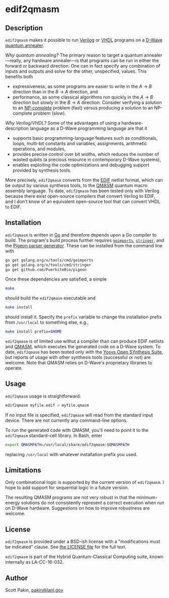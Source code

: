 edif2qmasm
==========

Description
-----------

`edif2qmasm` makes it possible to run [Verilog](https://en.wikipedia.org/wiki/Verilog) or [VHDL](https://en.wikipedia.org/wiki/VHDL) programs on a [D-Wave quantum annealer](http://www.dwavesys.com/).

*Why quantum annealing?*  The primary reason to target a quantum annealer—really, any hardware annealer—is that programs can be run in either the forward or backward direction.  One can in fact specify any combination of inputs and outputs and solve for the other, unspecified, values.  This benefits both

* expressiveness, as some programs are easier to write in the _A_ → _B_ direction than in the _B_ → _A_ direction, and
* performance, as some classical algorithms run quickly in the _A_ → _B_ direction but slowly in the _B_ → _A_ direction.  Consider verifying a solution to an [NP-complete](https://en.wikipedia.org/wiki/NP-completeness) problem (fast) versus producing a solution to an NP-complete problem (slow).

*Why Verilog/VHDL?*  Some of the advantages of using a hardware-description language as a D-Wave programming language are that it

* supports basic programming-language features such as conditionals, loops, multi-bit constants and variables, assignments, arithmetic operations, and modules,
* provides precise control over bit widths, which reduces the number of wasted qubits (a precious resource in contemporary D-Wave systems),
* enables exploiting the code optimizations and debugging support provided by synthesis tools.

More precisely, `edif2qmasm` converts from the [EDIF](https://en.wikipedia.org/wiki/EDIF) netlist format, which can be output by various synthesis tools, to the [QMASM](https://github.com/losalamos/qmasm) quantum macro assembly language. To date, `edif2qmasm` has been tested only with Verilog because there exist open-source compilers that convert Verilog to EDIF, and I don't know of an equivalent open-source tool that can convert VHDL to EDIF.

Installation
------------

`edif2qmasm` is written in [Go](https://golang.org/) and therefore depends upon a Go compiler to build.  The program's build process further requires [`goimports`](https://godoc.org/golang.org/x/tools/cmd/goimports), [`stringer`](https://godoc.org/golang.org/x/tools/cmd/stringer), and the [Pigeon parser generator](https://godoc.org/github.com/PuerkitoBio/pigeon).  These can be installed from the command line with
```bash
go get golang.org/x/tools/cmd/goimports
go get golang.org/x/tools/cmd/stringer
go get github.com/PuerkitoBio/pigeon
```
Once these dependencies are satisfied, a simple
```bash
make
```
should build the `edif2qmasm` executable and
```bash
make install
```
should install it.  Specify the `prefix` variable to change the installation prefix from `/usr/local` to something else, e.g.,
```bash
make install prefix=$HOME
```

`edif2qmasm` is of limited use withut a compiler than can produce EDIF netlists and [QMASM](https://github.com/losalamos/qmasm), which executes the generated code on a D-Wave system.  To date, `edif2qmasm` has been tested only with the [Yosys Open SYnthesis Suite](http://www.clifford.at/yosys/), but reports of usage with other synthesis tools (successful or not) are welcome.  Note that QMASM relies on D-Wave's proprietary libraries to operate.

Usage
-----

`edif2qmasm` usage is straightforward:
```bash
edif2qmasm myfile.edif > myfile.qmasm
```
If no input file is specified, `edif2qmasm` will read from the standard input device.  There are not currently any command-line options.

To run the generated code with QMASM, you'll need to point it to the `edif2qmasm` standard-cell library.  In Bash, enter
```bash
export QMASMPATH=/usr/local/share/edif2qmasm:$QMASMPATH
```
replacing `/usr/local` with whatever installation prefix you used.

Limitations
-----------

Only combinational logic is supported by the current version of `edif2qmasm`.  I hope to add support for sequential logic in a future version.

The resulting QMASM programs are not very robust in that the minimum-energy solutions do not consistently represent a correct execution when run on D-Wave hardware.  Suggestions on how to improve robustness are welcome.

License
-------

`edif2qmasm` is provided under a BSD-ish license with a "modifications must be indicated" clause.  See [the LICENSE file](http://github.com/losalamos/edif2qmasm/blob/master/LICENSE.md) for the full text.

`edif2qmasm` is part of the Hybrid Quantum-Classical Computing suite, known internally as LA-CC-16-032.

Author
------

Scott Pakin, <pakin@lanl.gov>

